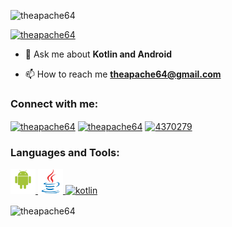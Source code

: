 <p align="left"> <img src="https://komarev.com/ghpvc/?username=theapache64&label=Profile%20views&color=0e75b6&style=flat" alt="theapache64" /> </p>

<p align="left"> <a href="https://twitter.com/theapache64" target="blank"><img src="https://img.shields.io/twitter/follow/theapache64?logo=twitter&style=for-the-badge" alt="theapache64" /></a> </p>

- 💬 Ask me about **Kotlin and Android**

- 📫 How to reach me **theapache64@gmail.com**

<h3 align="left">Connect with me:</h3>
<p align="left">
<a href="https://dev.to/theapache64" target="blank"><img align="center" src="https://cdn.jsdelivr.net/npm/simple-icons@3.0.1/icons/dev-dot-to.svg" alt="theapache64" height="30" width="40" /></a>
<a href="https://twitter.com/theapache64" target="blank"><img align="center" src="https://cdn.jsdelivr.net/npm/simple-icons@3.0.1/icons/twitter.svg" alt="theapache64" height="30" width="40" /></a>
<a href="https://stackoverflow.com/users/4370279" target="blank"><img align="center" src="https://cdn.jsdelivr.net/npm/simple-icons@3.0.1/icons/stackoverflow.svg" alt="4370279" height="30" width="40" /></a>
</p>

<h3 align="left">Languages and Tools:</h3>
<p align="left"> <a href="https://developer.android.com" target="_blank"> <img src="https://raw.githubusercontent.com/devicons/devicon/master/icons/android/android-original-wordmark.svg" alt="android" width="40" height="40"/> </a> <a href="https://www.java.com" target="_blank"> <img src="https://raw.githubusercontent.com/devicons/devicon/master/icons/java/java-original.svg" alt="java" width="40" height="40"/> </a> <a href="https://kotlinlang.org" target="_blank"> <img src="https://www.vectorlogo.zone/logos/kotlinlang/kotlinlang-icon.svg" alt="kotlin" width="40" height="40"/> </a> </p>

<p><img align="center" src="https://github-readme-streak-stats.herokuapp.com/?user=theapache64&" alt="theapache64" /></p>

